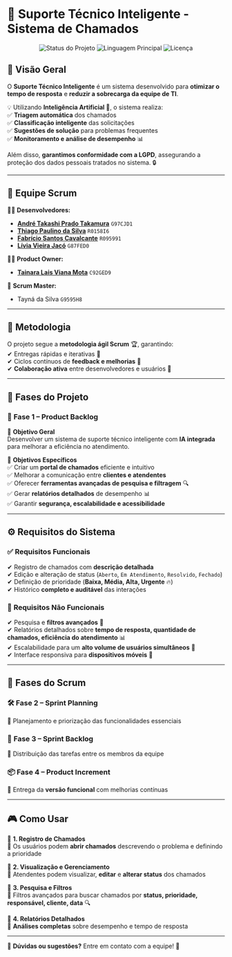 # 🎯 Suporte Técnico Inteligente - Sistema de Chamados  

<p align="center">
  <img src="https://img.shields.io/badge/STATUS-EM%20DESENVOLVIMENTO-orange?style=for-the-badge" alt="Status do Projeto">
  <img src="https://img.shields.io/github/languages/top/Yashatk/suporte-tecnico-inteligente?style=for-the-badge" alt="Linguagem Principal">
  <img src="https://img.shields.io/github/license/Yashatk/suporte-tecnico-inteligente?style=for-the-badge" alt="Licença">
</p>

## 🚀 Visão Geral  

O **Suporte Técnico Inteligente** é um sistema desenvolvido para **otimizar o tempo de resposta** e **reduzir a sobrecarga da equipe de TI**.  

💡 Utilizando **Inteligência Artificial 🤖**, o sistema realiza:  
✅ **Triagem automática** dos chamados  
✅ **Classificação inteligente** das solicitações  
✅ **Sugestões de solução** para problemas frequentes  
✅ **Monitoramento e análise de desempenho** 📊  

Além disso, **garantimos conformidade com a LGPD**, assegurando a proteção dos dados pessoais tratados no sistema. 🔒  

---

## 👥 Equipe Scrum  

👨‍💻 **Desenvolvedores:**  
- [**André Takashi Prado Takamura**](https://github.com/Yashatk) `G97CJD1`  
- [**Thiago Paulino da Silva**](https://github.com/thiagooo9) `R0158I6`  
- [**Fabrício Santos Cavalcante**](https://github.com/Kinnube) `R095991`  
- [**Lívia Vieira Jacó**](https://github.com/JacoLCode) `G87FED0`  

👩‍💼 **Product Owner:**  
- [**Tainara Lais Viana Mota**](https://github.com/TainaraViana) `C92GED9`  

🎯 **Scrum Master:**  
- Tayná da Silva `G9595H8`  

---

## 📌 Metodologia  

O projeto segue a **metodologia ágil Scrum** 🏆, garantindo:  
✔ Entregas rápidas e iterativas 🚀  
✔ Ciclos contínuos de **feedback e melhorias** 🔄  
✔ **Colaboração ativa** entre desenvolvedores e usuários 💬  

---

## 🔄 Fases do Projeto  

### 📌 **Fase 1 – Product Backlog**  
📌 **Objetivo Geral**  
Desenvolver um sistema de suporte técnico inteligente com **IA integrada** para melhorar a eficiência no atendimento.  

📌 **Objetivos Específicos**  
✅ Criar um **portal de chamados** eficiente e intuitivo  
✅ Melhorar a comunicação entre **clientes e atendentes**  
✅ Oferecer **ferramentas avançadas de pesquisa e filtragem** 🔍  
✅ Gerar **relatórios detalhados** de desempenho 📊  
✅ Garantir **segurança, escalabilidade e acessibilidade**  

---

## ⚙ **Requisitos do Sistema**  

### ✅ **Requisitos Funcionais**  
✔ Registro de chamados com **descrição detalhada**  
✔ Edição e alteração de status (`Aberto`, `Em Atendimento`, `Resolvido`, `Fechado`)  
✔ Definição de prioridade (**Baixa, Média, Alta, Urgente** 🔥)  
✔ Histórico **completo e auditável** das interações  

### 🔐 **Requisitos Não Funcionais**  
✔ Pesquisa e **filtros avançados** 🔎  
✔ Relatórios detalhados sobre **tempo de resposta, quantidade de chamados, eficiência do atendimento** 📊  
✔ Escalabilidade para um **alto volume de usuários simultâneos** 🚀  
✔ Interface responsiva para **dispositivos móveis** 📱  

---

## 🔄 **Fases do Scrum**  

### 🛠️ **Fase 2 – Sprint Planning**  
🔹 Planejamento e priorização das funcionalidades essenciais  

### 🎯 **Fase 3 – Sprint Backlog**  
🔹 Distribuição das tarefas entre os membros da equipe  

### 📦 **Fase 4 – Product Increment**  
🔹 Entrega da **versão funcional** com melhorias contínuas  

---

## 🎮 Como Usar  

📌 **1. Registro de Chamados**  
🔹 Os usuários podem **abrir chamados** descrevendo o problema e definindo a prioridade  

📌 **2. Visualização e Gerenciamento**  
🔹 Atendentes podem visualizar, **editar** e **alterar status** dos chamados  

📌 **3. Pesquisa e Filtros**  
🔹 Filtros avançados para buscar chamados por **status, prioridade, responsável, cliente, data** 🔍  

📌 **4. Relatórios Detalhados**  
🔹 **Análises completas** sobre desempenho e tempo de resposta  

---


📩 **Dúvidas ou sugestões?** Entre em contato com a equipe! 🚀  
 
